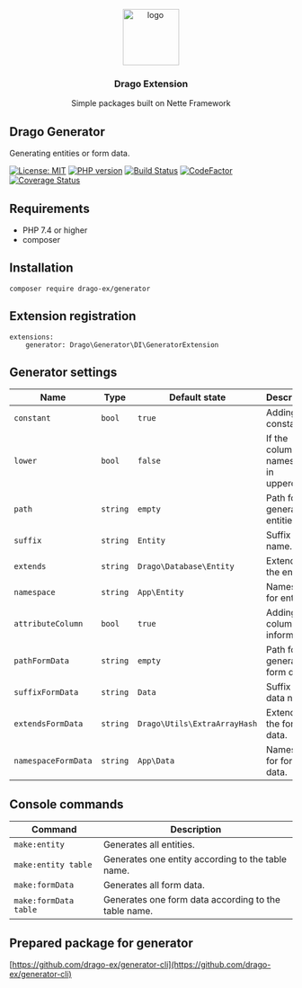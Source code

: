 <p align="center">
  <img src="https://avatars0.githubusercontent.com/u/11717487?s=400&u=40ecb522587ebbcfe67801ccb6f11497b259f84b&v=4" width="100" alt="logo">
</p>

<h3 align="center">Drago Extension</h3>
<p align="center">Simple packages built on Nette Framework</p>

## Drago Generator

Generating entities or form data.

[![License: MIT](https://img.shields.io/badge/License-MIT-yellow.svg)](https://raw.githubusercontent.com/drago-ex/generator/master/license.md)
[![PHP version](https://badge.fury.io/ph/drago-ex%2Fgenerator.svg)](https://badge.fury.io/ph/drago-ex%2Fgenerator)
[![Build Status](https://travis-ci.org/drago-ex/generator.svg?branch=master)](https://travis-ci.org/drago-ex/generator)
[![CodeFactor](https://www.codefactor.io/repository/github/drago-ex/generator/badge)](https://www.codefactor.io/repository/github/drago-ex/generator)
[![Coverage Status](https://coveralls.io/repos/github/drago-ex/generator/badge.svg?branch=master)](https://coveralls.io/github/drago-ex/generator?branch=master)

## Requirements

- PHP 7.4 or higher
- composer

## Installation

```
composer require drago-ex/generator
```

## Extension registration

```neon
extensions:
	generator: Drago\Generator\DI\GeneratorExtension
```

## Generator settings

| Name                | Type             | Default state                | Description
| --------------------| ---------------- | -----------------------------| ------------------------------------- |
| `constant`          | `bool`           | `true`                       | Adding a constant.                    |
| `lower`             | `bool`           | `false`                      | If the column names are in uppercase. |
| `path`              | `string`         | `empty`                      | Path for generating entities.         |
| `suffix`            | `string`         | `Entity`                     | Suffix entity name.                   |
| `extends`           | `string`         | `Drago\Database\Entity`      | Extends for the entity.               |
| `namespace`         | `string`         | `App\Entity`                 | Namespace for entities.               |
| `attributeColumn`   | `bool`           | `true`                       | Adding column information.            |
| `pathFormData`      | `string`         | `empty`                      | Path for generating form data.        |
| `suffixFormData`    | `string`         | `Data`                       | Suffix form data name.                |
| `extendsFormData`   | `string`         | `Drago\Utils\ExtraArrayHash` | Extends for the form data.            |
| `namespaceFormData` | `string`         | `App\Data`                   | Namespace for form data.              |

## Console commands

| Command               | Description
| --------------------- | -----------------------------------------------------|
| `make:entity`         | Generates all entities.                              |
| `make:entity table`   | Generates one entity according to the table name.    |
| `make:formData`       | Generates all form data.                             |
| `make:formData table` | Generates one form data according to the table name. |

## Prepared package for generator

[https://github.com/drago-ex/generator-cli](https://github.com/drago-ex/generator-cli)
